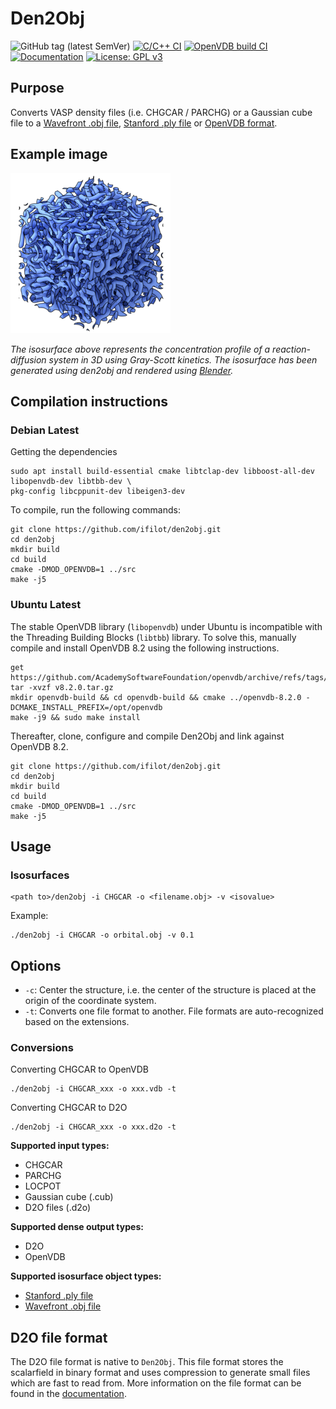 # Den2Obj

![GitHub tag (latest SemVer)](https://img.shields.io/github/v/tag/ifilot/den2obj?label=version)
[![C/C++ CI](https://github.com/ifilot/den2obj/actions/workflows/build.yml/badge.svg)](https://github.com/ifilot/den2obj/actions/workflows/build.yml)
[![OpenVDB build CI](https://github.com/ifilot/den2obj/actions/workflows/build-openvdb.yml/badge.svg)](https://github.com/ifilot/den2obj/actions/workflows/build-openvdb.yml)
[![Documentation](https://github.com/ifilot/den2obj/actions/workflows/docs.yml/badge.svg)](https://den2obj.imc-tue.nl)
[![License: GPL v3](https://img.shields.io/badge/License-GPLv3-blue.svg)](https://www.gnu.org/licenses/gpl-3.0)

## Purpose
Converts VASP density files (i.e. CHGCAR / PARCHG) or a Gaussian cube file to a [Wavefront .obj file](https://en.wikipedia.org/wiki/Wavefront_.obj_file), [Stanford .ply file](https://en.wikipedia.org/wiki/PLY_(file_format)) or [OpenVDB format](https://www.openvdb.org/).

## Example image
![3D Reaction-Diffusion system](img/reac_diff_3d_network_small.png)

*The isosurface above represents the concentration profile of a reaction-diffusion system in 3D using Gray-Scott kinetics. The isosurface has been generated using den2obj and rendered using [Blender](https://www.blender.org/).*

## Compilation instructions

### Debian Latest

Getting the dependencies
```
sudo apt install build-essential cmake libtclap-dev libboost-all-dev libopenvdb-dev libtbb-dev \
pkg-config libcppunit-dev libeigen3-dev
```

To compile, run the following commands:
```
git clone https://github.com/ifilot/den2obj.git
cd den2obj
mkdir build
cd build
cmake -DMOD_OPENVDB=1 ../src
make -j5
```

### Ubuntu Latest

The stable OpenVDB library (`libopenvdb`) under Ubuntu is incompatible with the Threading Building Blocks (`libtbb`) library. To solve this, manually compile and install OpenVDB 8.2 using the following instructions.

```
get https://github.com/AcademySoftwareFoundation/openvdb/archive/refs/tags/v8.2.0.tar.gz
tar -xvzf v8.2.0.tar.gz
mkdir openvdb-build && cd openvdb-build && cmake ../openvdb-8.2.0 -DCMAKE_INSTALL_PREFIX=/opt/openvdb
make -j9 && sudo make install
```

Thereafter, clone, configure and compile Den2Obj and link against OpenVDB 8.2.

```
git clone https://github.com/ifilot/den2obj.git
cd den2obj
mkdir build
cd build
cmake -DMOD_OPENVDB=1 ../src
make -j5
```

## Usage

### Isosurfaces

```
<path to>/den2obj -i CHGCAR -o <filename.obj> -v <isovalue>
```

Example:
```
./den2obj -i CHGCAR -o orbital.obj -v 0.1
```

## Options

* `-c`: Center the structure, i.e. the center of the structure is placed at the origin of the coordinate system.
* `-t`: Converts one file format to another. File formats are auto-recognized based on the extensions.

### Conversions

Converting CHGCAR to OpenVDB
```
./den2obj -i CHGCAR_xxx -o xxx.vdb -t
```

Converting CHGCAR to D2O
```
./den2obj -i CHGCAR_xxx -o xxx.d2o -t
```

**Supported input types:**
* CHGCAR
* PARCHG
* LOCPOT
* Gaussian cube (.cub)
* D2O files (.d2o)

**Supported dense output types:**
* D2O
* OpenVDB

**Supported isosurface object types:**
* [Stanford .ply file](https://en.wikipedia.org/wiki/PLY_(file_format))
* [Wavefront .obj file](https://en.wikipedia.org/wiki/Wavefront_.obj_file)

## D2O file format

The D2O file format is native to `Den2Obj`. This file format stores the scalarfield
in binary format and uses compression to generate small files which are fast to
read from. More information on the file format can be found in the
[documentation](https://den2obj.imc-tue.nl).
